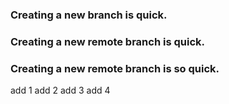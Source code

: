 ### Creating a new branch is quick.
### Creating a new remote branch is quick.
### Creating a new remote branch is so quick.
add 1
add 2
add 3
add 4
